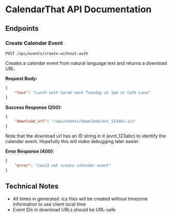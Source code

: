 # CalendarThat API Documentation

## Endpoints

### Create Calendar Event
`POST /api/events/create-without-auth`

Creates a calendar event from natural language text and returns a download URL.

**Request Body:**
```json
{
    "text": "Lunch with Sarah next Tuesday at 1pm at Cafe Luna"
}
```

**Success Response (200):**
```json
{
    "download_url": "/api/events/download/evt_123abc.ics"
}
```
Note that the download url has an ID string in it (evnt_123abc) to identify the calendar event. Hopefully this will make debugging later easier.

**Error Response (400):**
```json
{
    "error": "Could not create calendar event"
}
```

## Technical Notes
- All times in generated .ics files will be created without timezone information to use client local time
- Event IDs in download URLs should be URL-safe
